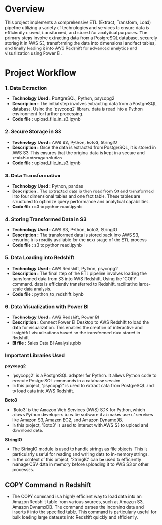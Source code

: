 # Overview

This project implements a comprehensive ETL (Extract, Transform, Load) pipeline utilizing a variety of technologies and services to ensure data is efficiently moved, transformed, and stored for analytical purposes. The primary steps involve extracting data from a PostgreSQL database, securely storing it in AWS S3, transforming the data into dimensional and fact tables, and finally loading it into AWS Redshift for advanced analytics and visualization using Power BI.

# Project Workflow

### 1. Data Extraction
+ **Technology Used :** PostgreSQL, Python, psycopg2
+ **Description :** The initial step involves extracting data from a PostgreSQL database. Using the 'psycopg2' library, data is read into a Python environment for further processing.
+ **Code file :** upload_file_in_s3.ipynb

### 2. Secure Storage in S3
+ **Technology Used :** AWS S3, Python, boto3, StringIO
+ **Description :** Once the data is extracted from PostgreSQL, it is stored in AWS S3. This ensures that the original data is kept in a secure and scalable storage solution.
+ **Code file :** upload_file_in_s3.ipynb

### 3. Data Transformation
+ **Technology Used :** Python, pandas
+ **Description :** The extracted data is then read from S3 and transformed into four dimensional tables and one fact table. These tables are structured to optimize query performance and analytical capabilities.
+ **Code file :** s3 to python read.ipynb

### 4. Storing Transformed Data in S3
+ **Technology Used :** AWS S3, Python, boto3, StringIO
+ **Description :** The transformed data is stored back into AWS S3, ensuring it is readily available for the next stage of the ETL process.
+ **Code file :** s3 to python read.ipynb

### 5. Data Loading into Redshift
+ **Technology Used :** AWS Redshift, Python, psycopg2
+ **Description :** The final step of the ETL pipeline involves loading the transformed data from S3 into AWS Redshift. Using the 'COPY' command, data is efficiently transferred to Redshift, facilitating large-scale data analysis.
+ **Code file :** python_to_redshift.ipynb

### 6. Data Visualization with Power BI
+ **Technology Used :** AWS Redshift, Power BI
+ **Description :** Connect Power BI Desktop to AWS Redshift to load the data for visualization. This enables the creation of interactive and insightful visualizations based on the transformed data stored in Redshift.
+ **BI file :** Sales Data BI Analysis.pbix

### Important Libraries Used

**psycopg2**
+ 'psycopg2' is a PostgreSQL adapter for Python. It allows Python code to execute PostgreSQL commands in a database session.
+ In this project, 'psycopg2' is used to extract data from PostgreSQL and to load data into AWS Redshift.

**Boto3**
+ 'Boto3' is the Amazon Web Services (AWS) SDK for Python, which allows Python developers to write software that makes use of services like Amazon S3, Amazon EC2, and Amazon DynamoDB.
+ In this project, 'Boto3' is used to interact with AWS S3 to upload and download data.

**StringIO**
+ The StringIO module is used to handle strings as file objects. This is particularly useful for reading and writing data to in-memory strings.
+ In the context of this project, 'StringIO' can be used to efficiently manage CSV data in memory before uploading it to AWS S3 or other processes.

## COPY Command in Redshift
+ The COPY command is a highly efficient way to load data into an Amazon Redshift table from various sources, such as Amazon S3, Amazon DynamoDB. The command parses the incoming data and inserts it into the specified table. This command is particularly useful for bulk loading large datasets into Redshift quickly and efficiently.
